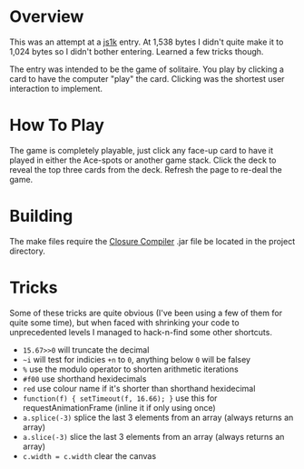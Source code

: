 # Overview

This was an attempt at a [js1k](http://js1k.com/) entry. At 1,538 bytes I didn't quite make it to 1,024 bytes so I didn't bother entering. Learned a few tricks though.

The entry was intended to be the game of solitaire. You play by clicking a card to have the computer "play" the card. Clicking was the shortest user interaction to implement. 

# How To Play

The game is completely playable, just click any face-up card to have it played in either the Ace-spots or another game stack. Click the deck to reveal the top three cards from the deck. Refresh the page to re-deal the game.

# Building

The make files require the [Closure Compiler](https://developers.google.com/closure/compiler/) .jar file be located in the project directory.

# Tricks

Some of these tricks are quite obvious (I've been using a few of them for quite some time), but when faced with shrinking your code to unprecedented levels I managed to hack-n-find some other shortcuts.

- `15.67>>0` will truncate the decimal
- `~i` will test for indicies `+n` to `0`, anything below `0` will be falsey
- `%` use the modulo operator to shorten arithmetic iterations
- `#f00` use shorthand hexidecimals
- `red` use colour name if it's shorter than shorthand hexidecimal
- `function(f) { setTimeout(f, 16.66); }` use this for requestAnimationFrame (inline it if only using once)
- `a.splice(-3)` splice the last 3 elements from an array (always returns an array)
- `a.slice(-3)` slice the last 3 elements from an array (always returns an array)
- `c.width = c.width` clear the canvas